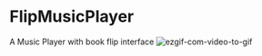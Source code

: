 # FlipMusicPlayer
A Music Player with book flip interface
<img src="https://i.ibb.co/r7JrqvS/ezgif-com-video-to-gif.gif" alt="ezgif-com-video-to-gif" border="0">
